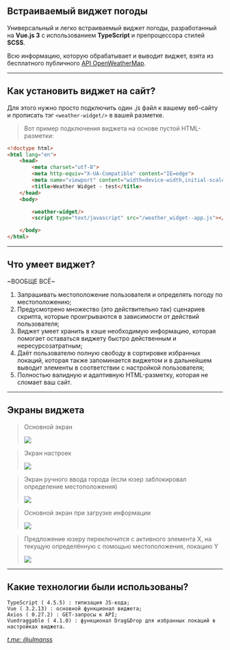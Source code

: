 ## Встраиваемый виджет погоды

Универсальный и легко встраиваемый виджет погоды, разработанный на **Vue.js 3** с использованием **TypeScript** и препроцессора стилей **SCSS**.

Всю информацию, которую обрабатывает и выводит виджет, взята из бесплатного публичного [API OpenWeatherMap](https://openweathermap.org/api).

---

## Как установить виджет на сайт?

Для этого нужно просто подключить один _.js_ файл к вашему веб-сайту и прописать тэг `<weather-widget/>` в вашей разметке.

> Вот пример подключения виджета на основе пустой HTML-разметки:

```html
<!doctype html>
<html lang="en">
    <head>
        <meta charset="utf-8">
        <meta http-equiv="X-UA-Compatible" content="IE=edge">
        <meta name="viewport" content="width=device-width,initial-scale=1">
        <title>Weather Widget - test</title>
    </head>
    <body>

        <weather-widget/>
        <script type="text/javascript" src="/weather_widget--app.js"></script>

    </body>
</html>
```

---

## Что умеет виджет?

~ВООБЩЕ ВСЁ~

1.  Запрашивать местоположение пользователя и определять погоду по местоположению;
2.  Предусмотрено множество (это действительно так) сценариев скрипта, которые проигрываются в зависимости от действий пользователя;
3.  Виджет умеет хранить в кэше необходимую информацию, которая помогает оставаться виджету быстро действенным и нересурсозатратным;
4.  Даёт пользователю полную свободу в сортировке избранных локаций, которая также запоминается виджетом и в дальнейшем выводит элементы в соответствии с настройкой пользователя;
5.  Полностью валидную и адаптивную HTML-разметку, которая не сломает ваш сайт.

---

## Экраны виджета

> Основной экран
>
> ![](https://i.postimg.cc/rF3fCw20/main.png)

> Экран настроек
>
> ![](https://i.postimg.cc/htmpCRKC/settings.png)

> Экран ручного ввода города (если юзер заблокировал определение местоположения)
>
> ![](https://i.postimg.cc/8CBwSdJM/upps.png)
 
> Основной экран при загрузке информации
>
> ![](https://i.postimg.cc/CKVJXr1w/upload.png)

> Предложение юзеру переключится с активного элемента X, на текущую определённую с помощью местоположения, локацию Y
>
> ![](https://i.postimg.cc/PxXyrLYc/switch.png)

---

## Какие технологии были использованы?

```plaintext
TypeScript ( 4.5.5) : типизация JS-кода;
Vue ( 3.2.13) : основной функционал виджета;
Axios ( 0.27.2) : GET-запросы к API;
Vuedraggable ( 4.1.0) : функционал Drag&Drop для избранных локаций в настройках виджета.
```

[_t.me: @ulmanss_](https://t.me/ulmanss)
